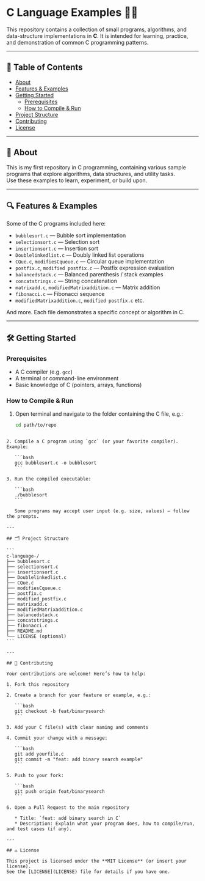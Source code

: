 
# C Language Examples 🧑‍💻

This repository contains a collection of small programs, algorithms, and data-structure implementations in **C**. It is intended for learning, practice, and demonstration of common C programming patterns.

---

## 📖 Table of Contents

- [About](#about)  
- [Features & Examples](#features--examples)  
- [Getting Started](#getting-started)  
  - [Prerequisites](#prerequisites)  
  - [How to Compile & Run](#how-to-compile--run)  
- [Project Structure](#project-structure)  
- [Contributing](#contributing)  
- [License](#license)  

---

## 🧐 About

This is my first repository in C programming, containing various sample programs that explore algorithms, data structures, and utility tasks.  
Use these examples to learn, experiment, or build upon.

---

## 🔍 Features & Examples

Some of the C programs included here:

- `bubblesort.c` — Bubble sort implementation  
- `selectionsort.c` — Selection sort  
- `insertionsort.c` — Insertion sort  
- `Doublelinkedlist.c` — Doubly linked list operations  
- `CQue.c`, `modifiesCqueue.c` — Circular queue implementation  
- `postfix.c`, `modified postfix.c` — Postfix expression evaluation  
- `balancedstack.c` — Balanced parenthesis / stack examples  
- `concatstrings.c` — String concatenation  
- `matrixadd.c`, `modifiedMatrixaddition.c` — Matrix addition  
- `fibonacci.c` — Fibonacci sequence  
- `modifiedMatrixaddition.c`, `modified postfix.c` etc.  

And more. Each file demonstrates a specific concept or algorithm in C.

---

## 🛠 Getting Started

### Prerequisites

- A C compiler (e.g. `gcc`)  
- A terminal or command-line environment  
- Basic knowledge of C (pointers, arrays, functions)

### How to Compile & Run

1. Open terminal and navigate to the folder containing the C file, e.g.:

   ```bash
   cd path/to/repo
````

2. Compile a C program using `gcc` (or your favorite compiler). Example:

   ```bash
   gcc bubblesort.c -o bubblesort
   ```

3. Run the compiled executable:

   ```bash
   ./bubblesort
   ```

   Some programs may accept user input (e.g. size, values) — follow the prompts.

---

## 🗂 Project Structure

```
c-language-/
├── bubblesort.c
├── selectionsort.c
├── insertionsort.c
├── Doublelinkedlist.c
├── CQue.c
├── modifiesCqueue.c
├── postfix.c
├── modified_postfix.c
├── matrixadd.c
├── modifiedMatrixaddition.c
├── balancedstack.c
├── concatstrings.c
├── fibonacci.c
├── README.md
└── LICENSE (optional)
```

---

## 🤝 Contributing

Your contributions are welcome! Here’s how to help:

1. Fork this repository

2. Create a branch for your feature or example, e.g.:

   ```bash
   git checkout -b feat/binarysearch
   ```

3. Add your C file(s) with clear naming and comments

4. Commit your change with a message:

   ```bash
   git add yourfile.c
   git commit -m "feat: add binary search example"
   ```

5. Push to your fork:

   ```bash
   git push origin feat/binarysearch
   ```

6. Open a Pull Request to the main repository

   * Title: `feat: add binary search in C`
   * Description: Explain what your program does, how to compile/run, and test cases (if any).

---

## ⚖ License

This project is licensed under the **MIT License** (or insert your license).
See the [LICENSE](LICENSE) file for details if you have one.

